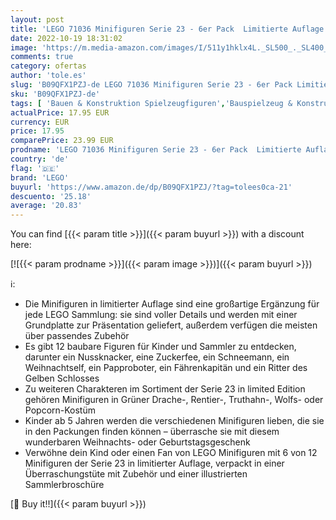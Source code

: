 ```yaml
---
layout: post
title: 'LEGO 71036 Minifiguren Serie 23 - 6er Pack  Limitierte Auflage 2022  Überraschungstüte mit 6 zufällig ausgewählten Minifiguren von 12'
date: 2022-10-19 18:31:02
image: 'https://m.media-amazon.com/images/I/511y1hklx4L._SL500_._SL400_.jpg'
comments: true
category: ofertas
author: 'tole.es'
slug: 'B09QFX1PZJ-de LEGO 71036 Minifiguren Serie 23 - 6er Pack Limitierte...'
sku: 'B09QFX1PZJ-de'
tags: [ 'Bauen & Konstruktion Spielzeugfiguren','Bauspielzeug & Konstruktionsspielzeug','Spielzeug','lego','🇩🇪', ]
actualPrice: 17.95 EUR
currency: EUR
price: 17.95
comparePrice: 23.99 EUR
prodname: 'LEGO 71036 Minifiguren Serie 23 - 6er Pack  Limitierte Auflage 2022  Überraschungstüte mit 6 zufällig ausgewählten Minifiguren von 12'
country: 'de'
flag: '🇩🇪'
brand: 'LEGO'
buyurl: 'https://www.amazon.de/dp/B09QFX1PZJ/?tag=tolees0ca-21'
descuento: '25.18'
average: '20.83'
---
```


You can find [{{< param title >}}]({{< param buyurl >}}) with a discount here:

[![{{< param prodname >}}]({{< param image >}})]({{< param buyurl >}})

ℹ️:

- Die Minifiguren in limitierter Auflage sind eine großartige Ergänzung für jede LEGO Sammlung: sie sind voller Details und werden mit einer Grundplatte zur Präsentation geliefert, außerdem verfügen die meisten über passendes Zubehör
- Es gibt 12 baubare Figuren für Kinder und Sammler zu entdecken, darunter ein Nussknacker, eine Zuckerfee, ein Schneemann, ein Weihnachtself, ein Papproboter, ein Fährenkapitän und ein Ritter des Gelben Schlosses
- Zu weiteren Charakteren im Sortiment der Serie 23 in limited Edition gehören Minifiguren in Grüner Drache-, Rentier-, Truthahn-, Wolfs- oder Popcorn-Kostüm
- Kinder ab 5 Jahren werden die verschiedenen Minifiguren lieben, die sie in den Packungen finden können – überrasche sie mit diesem wunderbaren Weihnachts- oder Geburtstagsgeschenk
- Verwöhne dein Kind oder einen Fan von LEGO Minifiguren mit 6 von 12 Minifiguren der Serie 23 in limitierter Auflage, verpackt in einer Überraschungstüte mit Zubehör und einer illustrierten Sammlerbroschüre

[🛒 Buy it!!]({{< param buyurl >}})
